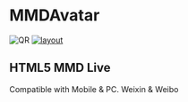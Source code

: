 MMDAvatar
======


![QR](https://watertian.github.io/mmdAvatar/mmdQR.gif)
[![layout](https://watertian.github.io/mmdAvatar/mmd.png)](http://watertian.github.io/mmdAvatar/)

## HTML5 MMD Live

Compatible with Mobile & PC. Weixin & Weibo
